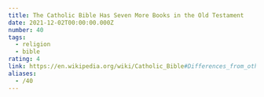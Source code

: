 ```yaml
---
title: The Catholic Bible Has Seven More Books in the Old Testament
date: 2021-12-02T00:00:00.000Z
number: 40
tags:
  - religion
  - bible
rating: 4
link: https://en.wikipedia.org/wiki/Catholic_Bible#Differences_from_other_Christian_Bibles
aliases:
  - /40
---
```

